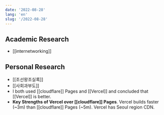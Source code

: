```yaml
---
date: '2022-08-28'
lang: 'en'
slug: '/2022-08-28'
---
```


## Academic Research

- [[internetworking]]

## Personal Research

- [[조선왕조실록]]
- [[사회과부도]]
- I both used [[cloudflare]] Pages and [[Vercel]] and concluded that [[Vercel]] is better.
- **Key Strengths of Vercel over [[cloudflare]] Pages**. Vercel builds faster (~3m) than [[cloudflare]] Pages (~5m). Vercel has Seoul region CDN.
